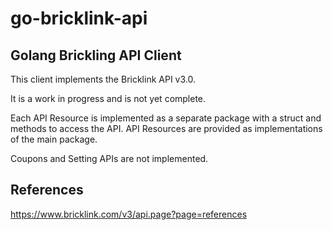 # go-bricklink-api
## Golang Brickling API Client

This client implements the Bricklink API v3.0. 

It is a work in progress and is not yet complete.

Each API Resource is implemented as a separate package with a struct and methods to access the API.
API Resources are provided as implementations of the main package.

Coupons and Setting APIs are not implemented.

## References

https://www.bricklink.com/v3/api.page?page=references

